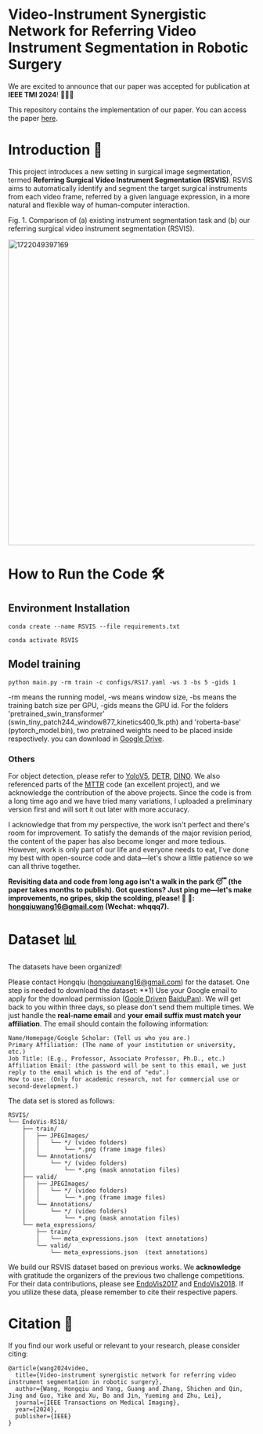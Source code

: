 # Video-Instrument Synergistic Network for Referring Video Instrument Segmentation in Robotic Surgery

We are excited to announce that our paper was accepted for publication at **IEEE TMI 2024**! 🥳🥳🥳

This repository contains the implementation of our paper. 
You can access the paper [here](https://ieeexplore.ieee.org/abstract/document/10595513).

# Introduction 📑

This project introduces a new setting in surgical image segmentation, termed **Referring Surgical Video Instrument Segmentation (RSVIS)**. RSVIS aims to automatically identify and segment the target surgical instruments from each video frame, referred by a given language expression, in a more natural and flexible way
of human-computer interaction.

Fig. 1. Comparison of (a) existing instrument segmentation task and (b) our referring surgical video instrument segmentation (RSVIS).

<img width="623" alt="1722049397169" src="https://github.com/user-attachments/assets/56ac8436-280e-4416-a46c-884d1d774669">

# How to Run the Code 🛠
## Environment Installation
`conda create --name RSVIS --file requirements.txt`

`conda activate RSVIS`

## Model training
`python main.py -rm train -c configs/RS17.yaml -ws 3 -bs 5 -gids 1`

-rm means the running model, -ws means window size, -bs means the training batch size per GPU, -gids means the GPU id. For the folders 'pretrained_swin_transformer' (swin_tiny_patch244_window877_kinetics400_1k.pth) and 'roberta-base' (pytorch_model.bin), two pretrained weights need to be placed inside respectively. you can download in [Google Drive](https://drive.google.com/drive/folders/1DsG0sE5yQubrqdyP9vG3HV6ZoDV6eA51).

### Others
For object detection, please refer to [YoloV5](https://github.com/ultralytics/yolov5), [DETR](https://github.com/facebookresearch/detr), [DINO](https://github.com/IDEA-Research/DINO). We also referenced parts of the [MTTR](https://github.com/mttr2021/MTTR) code (an excellent project), and we acknowledge the contribution of the above projects. Since the code is from a long time ago and we have tried many variations, I uploaded a preliminary version first and will sort it out later with more accuracy.

I acknowledge that from my perspective, the work isn't perfect and there's room for improvement. To satisfy the demands of the major revision period, the content of the paper has also become longer and more tedious. However, work is only part of our life and everyone needs to eat, I've done my best with open-source code and data—let's show a little patience so we can all thrive together.

**Revisiting data and code from long ago isn't a walk in the park 😴 (the paper takes months to publish). Got questions? Just ping me—let's make improvements, no gripes, skip the scolding, please! 🫡 📮: hongqiuwang16@gmail.com (Wechat: whqqq7).**


# Dataset 📊
The datasets have been organized!

Please contact Hongqiu (hongqiuwang16@gmail.com) for the dataset. One step is needed to download the dataset: **1) Use your Google email to apply for the download permission ([Goole Driven](https://drive.google.com/drive/folders/11In7HqelWbsJPvIpGljSEOIUpzSHnPwo) [BaiduPan](https://pan.baidu.com/s/1t3FQFfa5minkaUIuOs3i3Q)). We will get back to you within three days, so please don't send them multiple times. We just handle the **real-name email** and **your email suffix must match your affiliation**. The email should contain the following information:

    Name/Homepage/Google Scholar: (Tell us who you are.)
    Primary Affiliation: (The name of your institution or university, etc.)
    Job Title: (E.g., Professor, Associate Professor, Ph.D., etc.)
    Affiliation Email: (the password will be sent to this email, we just reply to the email which is the end of "edu".)
    How to use: (Only for academic research, not for commercial use or second-development.)

The data set is stored as follows:

```text
RSVIS/
└── EndoVis-RS18/ 
    ├── train/
    │   ├── JPEGImages/
    │   │   └── */ (video folders)
    │   │       └── *.png (frame image files) 
    │   └── Annotations/
    │       └── */ (video folders)
    │           └── *.png (mask annotation files) 
    ├── valid/
    │   ├── JPEGImages/
    │   │   └── */ (video folders)
    │   │       └── *.png (frame image files) 
    │   └── Annotations/
    │       └── */ (video folders)
    │           └── *.png (mask annotation files) 
    └── meta_expressions/
        ├── train/
        │   └── meta_expressions.json  (text annotations)
        └── valid/
            └── meta_expressions.json  (text annotations)
```
We build our RSVIS dataset based on previous works. We **acknowledge** with gratitude the organizers of the previous two challenge competitions. For their data contributions, please see [EndoVis2017](https://endovissub2017-roboticinstrumentsegmentation.grand-challenge.org/Data/) and [EndoVis2018](https://endovissub2018-roboticscenesegmentation.grand-challenge.org/Data/). If you utilize these data, please remember to cite their respective papers.

# Citation 📖

If you find our work useful or relevant to your research, please consider citing:
```
@article{wang2024video,
  title={Video-instrument synergistic network for referring video instrument segmentation in robotic surgery},
  author={Wang, Hongqiu and Yang, Guang and Zhang, Shichen and Qin, Jing and Guo, Yike and Xu, Bo and Jin, Yueming and Zhu, Lei},
  journal={IEEE Transactions on Medical Imaging},
  year={2024},
  publisher={IEEE}
}
```
